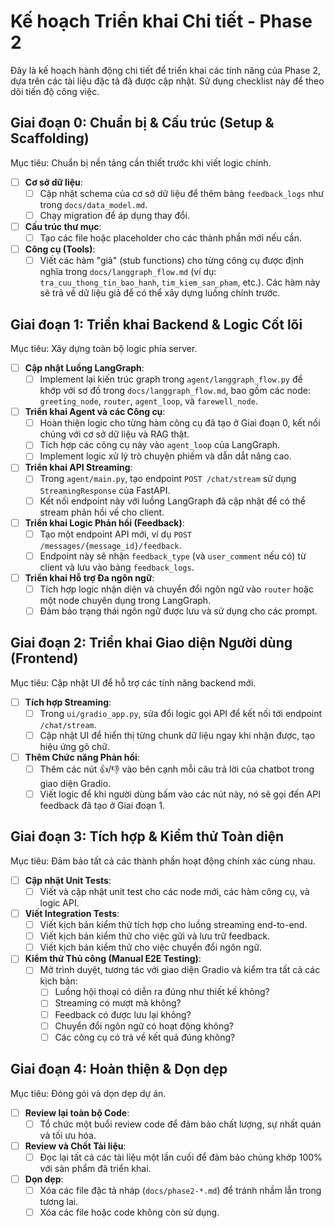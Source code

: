 # Kế hoạch Triển khai Chi tiết - Phase 2

Đây là kế hoạch hành động chi tiết để triển khai các tính năng của Phase 2, dựa trên các tài liệu đặc tả đã được cập nhật. Sử dụng checklist này để theo dõi tiến độ công việc.

## Giai đoạn 0: Chuẩn bị & Cấu trúc (Setup & Scaffolding)

Mục tiêu: Chuẩn bị nền tảng cần thiết trước khi viết logic chính.

- [ ] **Cơ sở dữ liệu**:
    - [ ] Cập nhật schema của cơ sở dữ liệu để thêm bảng `feedback_logs` như trong `docs/data_model.md`.
    - [ ] Chạy migration để áp dụng thay đổi.
- [ ] **Cấu trúc thư mục**:
    - [ ] Tạo các file hoặc placeholder cho các thành phần mới nếu cần.
- [ ] **Công cụ (Tools)**:
    - [ ] Viết các hàm "giả" (stub functions) cho từng công cụ được định nghĩa trong `docs/langgraph_flow.md` (ví dụ: `tra_cuu_thong_tin_bao_hanh`, `tim_kiem_san_pham`, etc.). Các hàm này sẽ trả về dữ liệu giả để có thể xây dựng luồng chính trước.

## Giai đoạn 1: Triển khai Backend & Logic Cốt lõi

Mục tiêu: Xây dựng toàn bộ logic phía server.

- [ ] **Cập nhật Luồng LangGraph**:
    - [ ] Implement lại kiến trúc graph trong `agent/langgraph_flow.py` để khớp với sơ đồ trong `docs/langgraph_flow.md`, bao gồm các node: `greeting_node`, `router`, `agent_loop`, và `farewell_node`.
- [ ] **Triển khai Agent và các Công cụ**:
    - [ ] Hoàn thiện logic cho từng hàm công cụ đã tạo ở Giai đoạn 0, kết nối chúng với cơ sở dữ liệu và RAG thật.
    - [ ] Tích hợp các công cụ này vào `agent_loop` của LangGraph.
    - [ ] Implement logic xử lý trò chuyện phiếm và dẫn dắt nâng cao.
- [ ] **Triển khai API Streaming**:
    - [ ] Trong `agent/main.py`, tạo endpoint `POST /chat/stream` sử dụng `StreamingResponse` của FastAPI.
    - [ ] Kết nối endpoint này với luồng LangGraph đã cập nhật để có thể stream phản hồi về cho client.
- [ ] **Triển khai Logic Phản hồi (Feedback)**:
    - [ ] Tạo một endpoint API mới, ví dụ `POST /messages/{message_id}/feedback`.
    - [ ] Endpoint này sẽ nhận `feedback_type` (và `user_comment` nếu có) từ client và lưu vào bảng `feedback_logs`.
- [ ] **Triển khai Hỗ trợ Đa ngôn ngữ**:
    - [ ] Tích hợp logic nhận diện và chuyển đổi ngôn ngữ vào `router` hoặc một node chuyên dụng trong LangGraph.
    - [ ] Đảm bảo trạng thái ngôn ngữ được lưu và sử dụng cho các prompt.

## Giai đoạn 2: Triển khai Giao diện Người dùng (Frontend)

Mục tiêu: Cập nhật UI để hỗ trợ các tính năng backend mới.

- [ ] **Tích hợp Streaming**:
    - [ ] Trong `ui/gradio_app.py`, sửa đổi logic gọi API để kết nối tới endpoint `/chat/stream`.
    - [ ] Cập nhật UI để hiển thị từng chunk dữ liệu ngay khi nhận được, tạo hiệu ứng gõ chữ.
- [ ] **Thêm Chức năng Phản hồi**:
    - [ ] Thêm các nút 👍/👎 vào bên cạnh mỗi câu trả lời của chatbot trong giao diện Gradio.
    - [ ] Viết logic để khi người dùng bấm vào các nút này, nó sẽ gọi đến API feedback đã tạo ở Giai đoạn 1.

## Giai đoạn 3: Tích hợp & Kiểm thử Toàn diện

Mục tiêu: Đảm bảo tất cả các thành phần hoạt động chính xác cùng nhau.

- [ ] **Cập nhật Unit Tests**:
    - [ ] Viết và cập nhật unit test cho các node mới, các hàm công cụ, và logic API.
- [ ] **Viết Integration Tests**:
    - [ ] Viết kịch bản kiểm thử tích hợp cho luồng streaming end-to-end.
    - [ ] Viết kịch bản kiểm thử cho việc gửi và lưu trữ feedback.
    - [ ] Viết kịch bản kiểm thử cho việc chuyển đổi ngôn ngữ.
- [ ] **Kiểm thử Thủ công (Manual E2E Testing)**:
    - [ ] Mở trình duyệt, tương tác với giao diện Gradio và kiểm tra tất cả các kịch bản:
        - [ ] Luồng hội thoại có diễn ra đúng như thiết kế không?
        - [ ] Streaming có mượt mà không?
        - [ ] Feedback có được lưu lại không?
        - [ ] Chuyển đổi ngôn ngữ có hoạt động không?
        - [ ] Các công cụ có trả về kết quả đúng không?

## Giai đoạn 4: Hoàn thiện & Dọn dẹp

Mục tiêu: Đóng gói và dọn dẹp dự án.

- [ ] **Review lại toàn bộ Code**:
    - [ ] Tổ chức một buổi review code để đảm bảo chất lượng, sự nhất quán và tối ưu hóa.
- [ ] **Review và Chốt Tài liệu**:
    - [ ] Đọc lại tất cả các tài liệu một lần cuối để đảm bảo chúng khớp 100% với sản phẩm đã triển khai.
- [ ] **Dọn dẹp**:
    - [ ] Xóa các file đặc tả nháp (`docs/phase2-*.md`) để tránh nhầm lẫn trong tương lai.
    - [ ] Xóa các file hoặc code không còn sử dụng.
